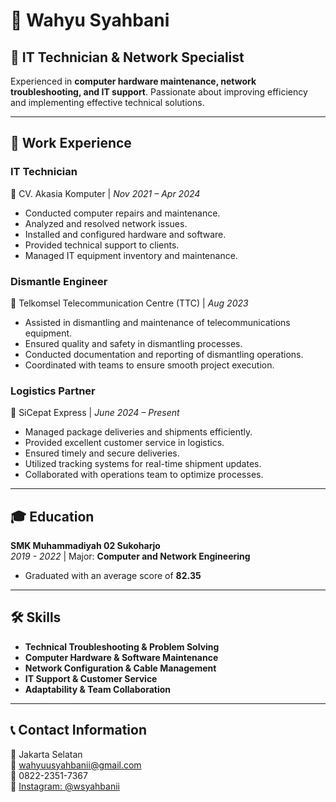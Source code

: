 # 👋 Wahyu Syahbani

## 💼 IT Technician & Network Specialist  
Experienced in **computer hardware maintenance, network troubleshooting, and IT support**. Passionate about improving efficiency and implementing effective technical solutions.

---

## 📌 Work Experience

### **IT Technician**  
📍 CV. Akasia Komputer | *Nov 2021 – Apr 2024*  
- Conducted computer repairs and maintenance.  
- Analyzed and resolved network issues.  
- Installed and configured hardware and software.  
- Provided technical support to clients.  
- Managed IT equipment inventory and maintenance.

### **Dismantle Engineer**  
📍 Telkomsel Telecommunication Centre (TTC) | *Aug 2023*  
- Assisted in dismantling and maintenance of telecommunications equipment.  
- Ensured quality and safety in dismantling processes.  
- Conducted documentation and reporting of dismantling operations.  
- Coordinated with teams to ensure smooth project execution.

### **Logistics Partner**  
📍 SiCepat Express | *June 2024 – Present*  
- Managed package deliveries and shipments efficiently.  
- Provided excellent customer service in logistics.  
- Ensured timely and secure deliveries.  
- Utilized tracking systems for real-time shipment updates.  
- Collaborated with operations team to optimize processes.

---

## 🎓 Education

**SMK Muhammadiyah 02 Sukoharjo**  
*2019 - 2022* | Major: **Computer and Network Engineering**  
- Graduated with an average score of **82.35**

---

## 🛠 Skills

- **Technical Troubleshooting & Problem Solving**  
- **Computer Hardware & Software Maintenance**  
- **Network Configuration & Cable Management**  
- **IT Support & Customer Service**  
- **Adaptability & Team Collaboration**  

---

## 📞 Contact Information

📍 Jakarta Selatan  
📧 [wahyuusyahbanii@gmail.com](mailto:wahyuusyahbanii@gmail.com)  
📱 0822-2351-7367  
🔗 [Instagram: @wsyahbanii](https://instagram.com/wsyahbanii)  
